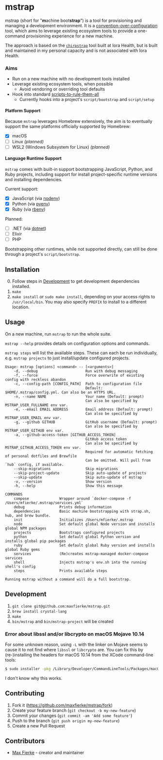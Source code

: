 # mstrap

mstrap (short for "**m**achine boot**strap**") is a tool for provisioning and managing a development environment.
It is a [convention-over-configuration](https://en.wikipedia.org/wiki/Convention_over_configuration)
tool, which aims to leverage existing ecosystem tools to provide a one-command provisioning
experience for a new machine.

The approach is based on the [`chirpstrap`](https://medium.com/intensive-code-unit/provisioning-engineers-with-chirpstrap-ecae874453d0) tool built at Iora Health, but is built and maintained in my personal capacity and is not associated with Iora Health.

### Aims

* Run on a new machine with no development tools installed
* Leverage existing ecosystem tools, when possible
  * Avoid vendoring or overriding tool defaults
* Hook into standard [scripts-to-rule-them-all](https://github.com/github/scripts-to-rule-them-all)
  * Currently hooks into a project's `script/bootstrap` and `script/setup`

#### Platform Support

Because `mstrap` leverages Homebrew extensively, the aim is to eventually support
the same platforms officially supported by Homebrew:

* [X] macOS
* [ ] Linux _(planned)_
* [ ] WSL2 (Windows Subsystem for Linux) _(planned)_

#### Language Runtime Support

`mstrap` comes with built-in support bootstrapping JavaScript, Python, and Ruby
projects, including support for install project-specific runtime versions and
installing dependencies.

Current support:

* [X] JavaScript (via [nodenv](https://github.com/nodenv/nodenv))
* [X] Python (via [pyenv](https://github.com/pyenv/pyenv/))
* [X] Ruby (via [rbenv](https://github.com/rbenv/rbenv/))

Planned:

* [ ] .NET (via [dotnet](https://aka.ms/dotnet-cli-docs))
* [ ] Elixir
* [ ] PHP

Bootstrapping other runtimes, while not supported directly, can still be done
through a project's `script/bootstrap`.

## Installation

0. Follow steps in [Development](#Development) to get development dependencies
   installed.
1. `make`
2. `make install` or `sudo make install`, depending on your access rights to
   `/usr/local/bin`. You may also specify `PREFIX` to install to a different location.

## Usage

On a new machine, run `mstrap` to run the whole suite.

`mstrap --help` provides details on configuration options and commands.

`mstrap steps` will list the available steps. These can each be run individually,
e.g. `mstrap projects` to just install/update configured projects.

```
Usage: mstrap [options] <command> -- [<arguments>]
    -d, --debug                      Run with debug messaging
    -f, --force                      Force overwrite of existing config with reckless abandon
    -c, --config-path [CONFIG_PATH]  Path to configuration file
                                     Default: $HOME/.mstrap/config.yml. Can also be an HTTPS URL.
    -n, --name NAME                  Your name (Default: prompt)
                                     Can also be specified by MSTRAP_USER_FULLNAME env var.
    -e, --email EMAIL ADDRESS        Email address (Default: prompt)
                                     Can also be specified by MSTRAP_USER_EMAIL env var.
    -g, --github GITHUB              GitHub username (Default: prompt)
                                     Can also be specified by MSTRAP_USER_GITHUB env var.
    -a, --github-access-token [GITHUB_ACCESS_TOKEN]
                                     GitHub access token
                                     Can also be specified by MSTRAP_GITHUB_ACCESS_TOKEN env var.
                                     Required for automatic fetching of personal dotfiles and Brewfile
                                     Can be omitted. Will pull from `hub` config, if available.
    --skip-migrations                Skip migrations
    --skip-project-update            Skip auto-update of projects
    --skip-update                    Skip auto-update of mstrap
    -v, --version                    Show version
    -h, --help                       Show this message

COMMANDS
    compose              Wrapper around `docker-compose -f /Users/mfierke/.mstrap/services.yml`
    debug                Prints debug information
    dependencies         Basic machine bootstrapping with strap.sh, hub, and brew bundle.
    init                 Initializes /Users/mfierke/.mstrap
    node                 Set default global Node version and installs global NPM packages
    projects             Bootstraps configured projects
    python               Set default global Python version and installs global pip packages
    ruby                 Set default global Ruby version and installs global Ruby gems
    services             (Re)creates mstrap-managed docker-compose services
    shell                Injects mstrap's env.sh into the running shell's config
    steps                Prints available steps

Running mstrap without a command will do a full bootstrap.
```

## Development

1. `git clone git@github.com:maxfierke/mstrap.git`
2. `brew install crystal-lang`
3. `make`
4. `bin/mstrap` and `bin/mstrap-project` will be created

### Error about libssl and/or libcrypto on macOS Mojave 10.14

For some unknown reason, using `-L` with the linker on Mojave seems to cause it
to not find where `libssl` or `libcrypto` are. You can fix this by (re-)installing
the headers for macOS 10.14 from the XCode command-line tools:

```sh
$ sudo installer -pkg /Library/Developer/CommandLineTools/Packages/macOS_SDK_headers_for_macOS_10.14.pkg -target /
```

I don't know why this works.

## Contributing

1. Fork it (<https://github.com/maxfierke/mstrap/fork>)
2. Create your feature branch (`git checkout -b my-new-feature`)
3. Commit your changes (`git commit -am 'Add some feature'`)
4. Push to the branch (`git push origin my-new-feature`)
5. Create a new Pull Request

## Contributors

- [Max Fierke](https://github.com/maxfierke) - creator and maintainer
